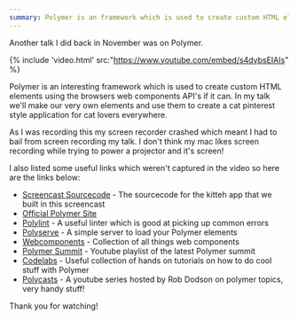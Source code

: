 ```yaml
---
summary: Polymer is an framework which is used to create custom HTML elements. In this talk we explore what it is and build a cat pintrest app for cat lovers everywhere
---
```


Another talk I did back in November was on Polymer.

{% include 'video.html' src:"https://www.youtube.com/embed/s4dybsEIAIs" %}

Polymer is an interesting framework which is used to create custom HTML elements using the browsers web components API's if it can. In my talk we'll make our very own elements and use them to create a cat pinterest style application for cat lovers everywhere.

As I was recording this my screen recorder crashed which meant I had to bail from screen recording my talk. I don't think my mac likes screen recording while trying to power a projector and it's screen!

I also listed some useful links which weren't captured in the video so here are the links below:

-   [Screencast Sourcecode](https://github.com/studioromeo/kitteh-components) - The sourcecode for the kitteh app that we built in this screencast
-   [Official Polymer Site](https://www.polymer-project.org/1.0/)
-   [Polylint](https://github.com/PolymerLabs/polylint) - A useful linter which is good at picking up common errors
-   [Polyserve](https://github.com/PolymerLabs/polyserve) - A simple server to load your Polymer elements
-   [Webcomponents](https://webcomponents.org/) - Collection of all things web components
-   [Polymer Summit](https://www.youtube.com/playlist?list=PLNYkxOF6rcICdISJclfQhj2S8QZGjXV8J) - Youtube playlist of the latest Polymer summit
-   [Codelabs](https://codelabs.developers.google.com/polymer-summit) - Useful collection of hands on tutorials on how to do cool stuff with Polymer
-   [Polycasts](https://www.youtube.com/playlist?list=PLOU2XLYxmsII5c3Mgw6fNYCzaWrsM3sMN) - A youtube series hosted by Rob Dodson on polymer topics, very handy stuff!

Thank you for watching!
